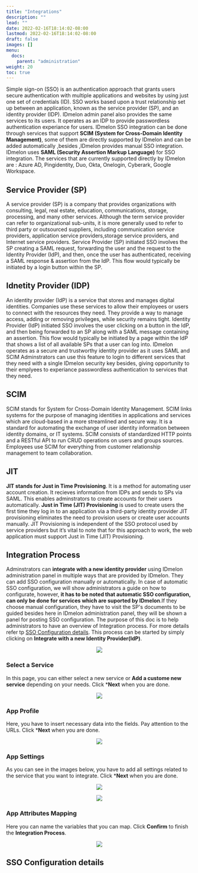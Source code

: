 ```yaml
---
title: "Integrations"
description: ""
lead: ""
date: 2022-02-16T18:14:02-08:00
lastmod: 2022-02-16T18:14:02-08:00
draft: false
images: []
menu:
  docs:
    parent: "administration"
weight: 20
toc: true
---
```


Simple sign-on (SSO) is an authentication approach that grants users secure authentication with multiple applications and websites by using just one set of credentials (ID).
SSO works based upon a trust relationship set up between an application, known as the service provider (SP), and an identity provider (IDP). IDmelon admin panel also
provides the same services to its users. It operates as an IDP to provide passwordless authentication experiance for users. IDmelon SSO integration can be done through
services that support **SCIM (System for Cross-Domain Identity Management)**, some of them are directly supported by IDmelon and can be added automatically ,besides ,IDmelon
provides manual SSO integration. IDmelon uses **SAML (Security Assertion Markup Language)** for SSO integration. The services that are currently supported directly by
IDmelon are : Azure AD, Pingidentity, Duo, Okta, Onelogin, Cyberark, Google Workspace.

## Service Provider (SP)

A service provider (SP) is a company that provides organizations with consulting, legal, real estate, education, communications, storage, processing, and many other
services. Although the term service provider can refer to organizational sub-units, it is more generally used to refer to third party or outsourced suppliers, including
communication service providers, application service providers,storage service providers, and Internet service providers. Service Provider (SP) initiated SSO involves the SP
creating a SAML request, forwarding the user and the request to the Identity Provider (IdP), and then, once the user has authenticated, receiving a SAML response & assertion
from the IdP. This flow would typically be initiated by a login button within the SP.

## Idnetity Provider (IDP)

An identity provider (IdP) is a service that stores and manages digital identities. Companies use these services to allow their employees or users to connect with the
resources they need. They provide a way to manage access, adding or removing privileges, while security remains tight. Identity Provider (IdP) initiated SSO involves the
user clicking on a button in the IdP, and then being forwarded to an SP along with a SAML message containing an assertion. This flow would typically be initiated by a page
within the IdP that shows a list of all available SPs that a user can log into. IDmelon operates as a secure and trustworthy identity provider as it uses SAML and SCIM
Adminstrators can use this feature to login to different services that they need with a single IDmelon security key besides, giving opportunity to their emplyees to
experiance passwordless authentication to services that they need.

## SCIM

SCIM stands for System for Cross-Domain Identity Management. SCIM links systems for the purpose of managing identities in applications and services which are cloud-based in
a more streamlined and secure way. It is a standard for automating the exchange of user identity information between identity domains, or IT systems. SCIM consists of
standardized HTTP points and a RESTful API to run CRUD operations on users and groups sources. Employees use SCIM for everything from customer relationship management to
team collaboration.

## JIT

**JIT stands for Just in Time Provisioning**. It is a method for automating user account creation. It recieves information from IDPs and sends to SPs via SAML. This enables
adminstrators to create accounts for their users automatically. **Just in Time (JIT) Provisioning** is used to create users the first time they log in to an application via
a third-party identity provider JIT provisioning eliminates the need to provision users or create user accounts manually. JIT Provisioning is independent of the SSO protocol
used by service providers but it’s vital to note that for this approach to work, the web application must support Just in Time (JIT) Provisioning.

## Integration Process

Adminstrators can **integrate with a new identity provider** using IDmelon administration panel in multiple ways that are provided by IDmelon. They can add SSO configuration
manually or automatically. In case of automatic SSO configuration, we will show administrators a guide on how to configurate, however, **it has to be noted that automatic
SSO configuration, can only be done for services which are suported by IDmelon**.If they choose manual configuration, they have to visit the SP's documents to be guided
besides here in IDmelon administration panel, they will be shown a panel for posting SSO
configuration.
The purpose of this doc is to help administrators to have an overview of Integration process. For more details refer tp [SSO Configuration details](#sso-configuration-details).
This process can be started by simply clicking on **Integrate with a new Identity Provider(IdP)**.

<p align="center">
    <img src="/images/vendor/Panel/admin_integration_1.png">
</p>

### Select a Service

In this page, you can either select a new service or **Add a custome new service** depending on your needs.
Click ***Next** when you are done.

<p align="center">
    <img src="/images/vendor/Panel/admin_integration_2.png">
</p>

### App Profile

Here, you have to insert necessary data into the fields. Pay attention to the URLs.
Click ***Next** when you are done.

<p align="center">
    <img src="/images/vendor/Panel/admin_integration_3.png">
</p>

### App Settings

As you can see in the images below, you have to add all settings related to the service that you want to integrate.
Click ***Next** when you are done.

<p align="center">
    <img src="/images/vendor/Panel/admin_integration_4.png">
</p>

<p align="center">
    <img src="/images/vendor/Panel/admin_integration_5.png">
</p>

### App Attributes Mapping

Here you can name the variables that you can map.
Click **Confirm** to finish the **Integration Process**.

<p align="center">
    <img src="/images/vendor/Panel/admin_integration_6.png">
</p>

## SSO Configuration details
